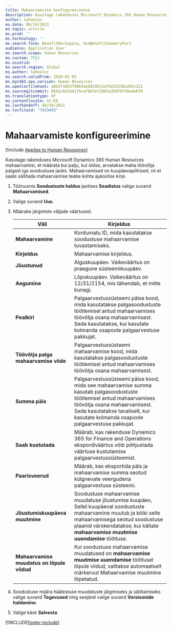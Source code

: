 ```yaml
---
title: Mahaarvamiste konfigureerimine
description: Kasutage rakenduses Microsoft Dynamics 365 Human Resources mahaarvamisi, et määrata kui palju, kui üldse, arvatakse maha töövõtja palgast iga soodustuse jaoks.
author: twheeloc
ms.date: 08/24/2021
ms.topic: article
ms.prod: ''
ms.technology: ''
ms.search.form: BenefitWorkspace, HcmBenefitSummaryPart
audience: Application User
ms.search.scope: Human Resources
ms.custom: 7521
ms.assetid: ''
ms.search.region: Global
ms.author: twheeloc
ms.search.validFrom: 2020-02-03
ms.dyn365.ops.version: Human Resources
ms.openlocfilehash: a865f109379064ae8829532af9253238e203c322
ms.sourcegitcommit: 8592c661b41f9cef8b7ef2863a3b97bf49a4e6f9
ms.translationtype: HT
ms.contentlocale: et-EE
ms.lasthandoff: 08/26/2021
ms.locfileid: "7423493"
---
```

# <a name="configure-deductions"></a>Mahaarvamiste konfigureerimine

[!include [Applies to Human Resources](../includes/applies-to-hr.md)]

Kasutage rakenduses Microsoft Dynamics 365 Human Resources mahaarvamisi, et määrata kui palju, kui üldse, arvatakse maha töövõtja palgast iga soodustuse jaoks. Mahaarvamised on kuupäevapõhised, nii et saate säilitada mahaarvamise teabe kohta ajaloolise kirje. 

1. Tööruumis **Soodustuste haldus** jaotises **Seadistus** valige suvand **Mahaarvamised**.

2. Valige suvand **Uus**.

3. Määrake järgmiste väljade väärtused.

   | Väli | Kirjeldus |
   | --- | --- |
   | **Mahaarvamine** | Kordumatu ID, mida kasutatakse soodustuse mahaarvamise tuvastamiseks. |
   | **Kirjeldus** | Mahaarvamise kirjeldus. |
   | **Jõustunud** | Alguskuupäev. Vaikeväärtus on praegune süsteemikuupäev. |
   | **Aegumine** | Lõpukuupäev. Vaikeväärtus on 12/31/2154, mis tähendab, et mitte kunagi. |
   | **Pealkiri** | Palgaarvestussüsteemi päise kood, mida kasutatakse palgasoodustuste töötlemisel antud mahaarvamises töövõtja osana mahaarvamisest. Seda kasutatakse, kui kasutate kolmanda osapoole palgaarvestuse pakkujat. |
   | **Töövõtja palga mahaarvamise viide** | Palgaarvestussüsteemi mahaarvamise kood, mida kasutatakse palgasoodustuste töötlemisel antud mahaarvamises töövõtja osana mahaarvamisest. |
   | **Summa päis** | Palgaarvestussüsteemi päise kood, mida see mahaarvamise summa kasutab palgasoodustuste töötlemisel antud mahaarvamises töövõtja osana mahaarvamisest. Seda kasutatakse tavaliselt, kui kasutate kolmanda osapoole palgaarvestuse pakkujat. |
   | **Saab kustutada** | Määrab, kas rakenduse Dynamics 365 for Finance and Operations ekspordiväärtus võib põhjustada väärtuse kustutamise palgaarvestussüsteemist. |
   | **Paarisveerud** | Määrab, kas eksportida päis ja mahaarvamise summa seotud külgnevate veergudena palgaarvestuse süsteemi. |
   | **Jõustumiskuupäeva muutmine** | Soodustuse mahaarvamise muudatuse jõustumise kuupäev, Sellel kuupäeval soodustuste mahaarvamine muutub ja kõiki selle mahaarvamisega seotud soodustuse plaanid värskendatakse, kui käitate **mahaarvamise muutmise uuendamise** töötluse. |
   | **Mahaarvamise muudatus on lõpule viidud** | Kui soodustuse mahaarvamise muudatused on **mahaarvamise muutmise uuendamise** töötlusel lõpule viidud, valitakse automaatselt märkeruut Mahaarvamise muutmine lõpetatud. |
   
4. Soodustuse määra häälestuse muudatuste jälgimiseks ja säilitamiseks valige suvand **Tegevused** ning seejärel valige suvand **Versioonide haldamine**.

5. Valige käsk **Salvesta**. 


[!INCLUDE[footer-include](../includes/footer-banner.md)]
